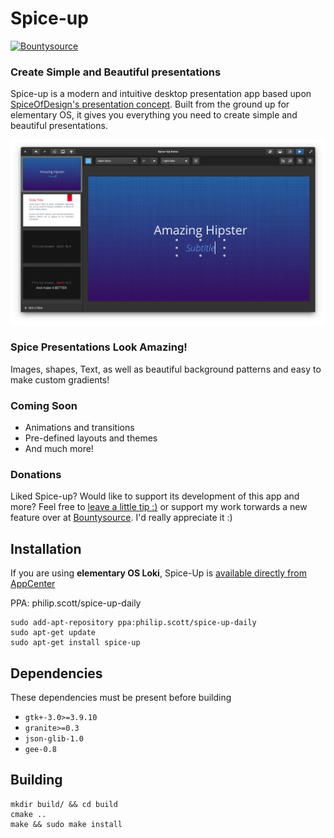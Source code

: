 # Spice-up
[![Bountysource](https://www.bountysource.com/badge/tracker?tracker_id=44752823)](https://www.bountysource.com/trackers/44752823-philip-scott-spice-up)


### Create Simple and Beautiful presentations


Spice-up is a modern and intuitive desktop presentation app based upon [SpiceOfDesign's presentation concept](http://spiceofdesign.deviantart.com/art/New-Presentation-Concept-401767854). Built from the ground up for elementary OS, it gives you everything you need to create simple and beautiful presentations.


![screenshot](Screenshot.png)


### Spice Presentations Look Amazing!
Images, shapes, Text, as well as beautiful background patterns and easy to make custom gradients!


### Coming Soon
- Animations and transitions
- Pre-defined layouts and themes
- And much more!


### Donations
Liked Spice-up? Would like to support its development of this app and more? Feel free to [leave a little tip :)](https://www.paypal.com/cgi-bin/webscr?cmd=_s-xclick&hosted_button_id=WYD9ZJK6ZFUDQ) or support my work torwards a new feature over at [Bountysource](https://www.bountysource.com/trackers/44752823-philip-scott-spice-up). I'd really appreciate it :) 


## Installation
If you are using **elementary OS Loki**, Spice-Up is <a href="appstream://com.github.philip-scott.spice-up">available directly from AppCenter</a>



PPA: philip.scott/spice-up-daily


```
sudo add-apt-repository ppa:philip.scott/spice-up-daily
sudo apt-get update
sudo apt-get install spice-up
```


## Dependencies
These dependencies must be present before building
 - `gtk+-3.0>=3.9.10`
 - `granite>=0.3`
 - `json-glib-1.0`
 - `gee-0.8`


## Building
```
mkdir build/ && cd build
cmake ..
make && sudo make install
```
